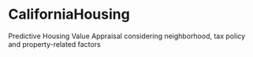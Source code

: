# CaliforniaHousing
Predictive Housing Value Appraisal considering neighborhood, tax policy and property-related factors 
